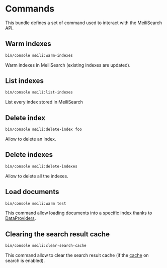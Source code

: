 # Commands

This bundle defines a set of command used to interact with the MeiliSearch API.

## Warm indexes

```bash
bin/console meili:warm-indexes
```

Warm indexes in MeiliSearch (existing indexes are updated).

## List indexes

```bash
bin/console meili:list-indexes
```

List every index stored in MeiliSearch

## Delete index

```bash
bin/console meili:delete-index foo
```

Allow to delete an index.

## Delete indexes

```bash
bin/console meili:delete-indexes
```

Allow to delete all the indexes.

## Load documents

```bash
bin/console meili:warm test
```

This command allow loading documents into a specific index thanks to [DataProviders](data_provider.md).

## Clearing the search result cache

```bash
bin/console meili:clear-search-cache
```

This command allow to clear the search result cache (if the [cache](cache.md) on search is enabled).
